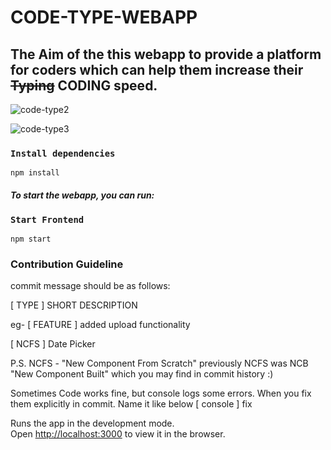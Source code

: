 # CODE-TYPE-WEBAPP

## The Aim of the this webapp to provide a platform for coders which can help them increase their <strike>Typing</strike> CODING speed.

![code-type2](https://user-images.githubusercontent.com/60295217/128626596-61c98474-21c2-4c8a-8f57-58674fa0a6bf.gif)

![code-type3](https://user-images.githubusercontent.com/60295217/128626616-044a703c-9a85-4be8-95b2-dd028f49e9db.gif)


### `Install dependencies`
```console
npm install
```

#### _To start the webapp, you can run:_

### `Start Frontend`
```console
npm start
```

### Contribution Guideline
commit message should be as follows:

[ TYPE ] SHORT DESCRIPTION

eg- 
[ FEATURE ] added upload functionality

[ NCFS ] Date Picker

P.S. NCFS - "New Component From Scratch"
previously NCFS was NCB "New Component Built" which you may find in commit history :)

Sometimes Code works fine, but console logs some errors. When you fix them explicitly in commit. Name it like below
[ console ] fix

Runs the app in the development mode.\
Open [http://localhost:3000](http://localhost:3000) to view it in the browser.
